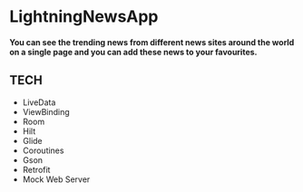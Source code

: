 # LightningNewsApp

#### You can see the trending news from different news sites around the world on a single page and you can add these news to your favourites.

## TECH

- LiveData
- ViewBinding
- Room
- Hilt
- Glide
- Coroutines
- Gson
- Retrofit
- Mock Web Server
